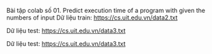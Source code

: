 Bài tập colab số 01. Predict execution time of a program with given the numbers of input
Dữ liệu train: https://cs.uit.edu.vn/data2.txt

Dữ liệu test: https://cs.uit.edu.vn/data3.txt

Dữ liệu test: https://cs.uit.edu.vn/data3.txt